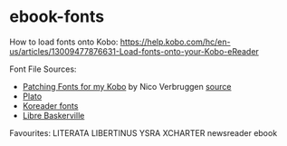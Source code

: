 # ebook-fonts

How to load fonts onto Kobo: https://help.kobo.com/hc/en-us/articles/13009477876631-Load-fonts-onto-your-Kobo-eReader

Font File Sources:
-  [Patching Fonts for my Kobo](https://nicoverbruggen.be/blog/patching-fonts-for-kobo) by Nico Verbruggen [source](https://github.com/nicoverbruggen/ebook-fonts/releases)
-  [Plato](https://github.com/baskerville/plato/tree/master/fonts)
-  [Koreader fonts](https://github.com/koreader/koreader-fonts/tree/046976988aa33639d60d6ffd25c7a0ff50b72ac0)
-  [Libre Baskerville](https://github.com/impallari/Libre-Baskerville)

Favourites:
LITERATA
LIBERTINUS
YSRA
XCHARTER
newsreader ebook
